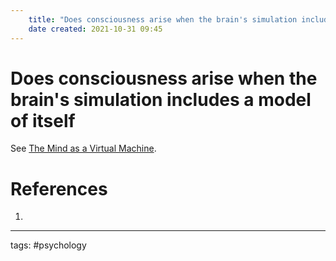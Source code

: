 ```yaml
---
	title: "Does consciousness arise when the brain's simulation includes a model of itself"
	date created: 2021-10-31 09:45
---
```

# Does consciousness arise when the brain's simulation includes a model of itself

See [The Mind as a Virtual Machine](The%20Mind%20as%20a%20Virtual%20Machine.md).

# References
1. 

---
tags: #psychology 